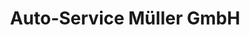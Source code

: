 ---
title: "Auto-Service Müller GmbH"
url: /nierstein-schwabsburg/auto-service-mueller-gmbh/
shop: Autowerkstatt
---